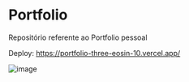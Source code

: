 # Portfolio
Repositório referente ao Portfolio pessoal

Deploy: https://portfolio-three-eosin-10.vercel.app/

![image](https://github.com/user-attachments/assets/a152ee93-3620-472c-892a-e513e31c7ab1)
